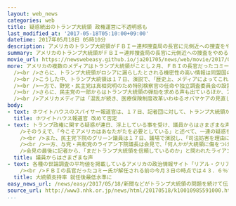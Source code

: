 ```yaml
---
layout: web_news
categories: web
title: 疑惑続出のトランプ大統領 政権運営に不透明感も
last_modified_at: '2017-05-18T05:10:00+09:00'
datetime: 2017年05月18日 05時10分
description: アメリカのトランプ大統領がＦＢＩ＝連邦捜査局の長官に元側近への捜査をやめるよう求めていたと報じられるなど疑惑が次々と浮上し、野党・民主党が追及を強めていて、一部からはトランプ大統領の弾劾を求める声も出るなど今後の政権運営に不透明感も漂い始めています。
summary: アメリカのトランプ大統領がＦＢＩ＝連邦捜査局の長官に元側近への捜査をやめるよう求めていたと報じられるなど疑惑が次々と浮上し、野党・民主党が追及を強めていて、一部からはトランプ大統領の弾劾を求める声も出るなど今後の政権運営に不透明感も漂い始めています。
movie_url: https://newswebeasy.github.io/ja201705/news/web/movie/2017/05/18/k10010985591000.mp4
more: アメリカの複数のメディアはトランプ大統領がことし２月、ＦＢＩの長官だったコミー氏に対し、ロシアとの関係をめぐって辞任した元側近への捜査をやめるよう求めていたと報じ、捜査妨害にあたるとする批判が出ています。<br
  /><br />さらに、トランプ大統領がロシアに漏らしたとされる機密性の高い情報は同盟国のイスラエルから提供されたものだと報じられ、両国の関係に影響を与えかねないという見方も出ています。<br
  /><br />こうした中、トランプ大統領は１７日、演説で、「歴史上、メディアによってこれ以上悪く、不公平に扱われた政治家はいない」と述べ、メディアへの不満をあらわにしました。<br
  /><br />一方で、野党・民主党は真相究明のため特別検察官の任命や独立調査委員会の設置を改めて要求するなど追及を強めています。<br /><br />また、与党・共和党も事実関係を確認するため、議会下院の委員長が今月２４日にコミー氏に議会で証言するよう要請したほか、コミー氏とトランプ大統領の会話記録を提出するようＦＢＩに求めました。<br
  /><br />さらに、民主党の一部からはトランプ大統領の弾劾を求める声も出ているほか、アメリカメディアによりますと、「事実なら弾劾に値する」という認識を示す共和党の議員も出てきたということです。<br
  /><br />アメリカメディアは「混乱が続き、医療保険制度改革いわゆるオバマケアの見直しや税制改革などの実現も一層難しくなる可能性がある」と指摘するなど、今後の政権運営に不透明感も漂い始めています。
body:
- text: ホワイトハウスのスパイサー報道官は、１７日、記者団に対して、トランプ大統領がＦＢＩ＝連邦捜査局の長官だったコミー氏に対し、元側近への捜査をやめるよう求めていたとメディアが伝えていることについて、「実際に起きたことを正確に描写していない」と述べ、改めて否定しました。
  title: ホワイトハウス報道官 改めて否定
- text: トランプ政権に関する疑惑が連日、浮上している事を受け、議員からはさまざまな声が上がっています。<br /><br />野党・民主党の上院トップ、シューマー院内総務は「この２週間に起きたことは政権に対する私の信頼を揺るがすものだった。次から次へと疑惑が浮上する」と述べて批判しました。<br
    />そのうえで、「今こそアメリカはあなたがたを必要としている」と述べて、一連の疑惑を解明するため特別検察官の任命をともに働きかけるよう、与党・共和党の議員に求めました。<br
    /><br />また、民主党下院のグリーン議員は１７日、議場で演説し、「司法妨害を理由に大統領の弾劾を求める。誰もこの国では法を超越した存在ではなく、それは大統領も例外ではない」と訴えました。<br
    /><br />一方、与党・共和党のライアン下院議長は会見で、「何人かが大統領に傷をつけようとしているのは明らかで、だからこそわれわれは判断を下す前に正しい情報収集を行う。下院の委員会がメモの提出を要求したので、今後はコミー氏に事情を聞きたくなるはずだ。責任を持ってしっかりと事実関係の確認に取り組む事がわれわれの仕事だ」と述べて、冷静な対応が重要だと強調しました。<br
    />会見の最後に記者から、「まだトランプ大統領を信頼しているのか」と問われたライアン議長は、伏し目がちに「そうだ」とだけ答え、会場をあとにしました。
  title: 議員からはさまざまな声
- text: 各種の世論調査の平均値を掲載しているアメリカの政治情報サイト「リアル・クリア・ポリティクス」によりますと、トランプ大統領の支持率は今月１７日の時点で３９．９％となっています。<br
    /><br />ＦＢＩの長官だったコミー氏が解任される前の今月３日の時点では４３．６％でしたが、その後、支持率は低下し、ことし１月の就任以降では最低水準となっています。
  title: 大統領支持率 就任後最低水準に
easy_news_url: /news/easy/2017/05/18/新聞などがトランプ大統領の問題を続けて伝える/
source_url: http://www3.nhk.or.jp/news/html/20170518/k10010985591000.html
...
```

